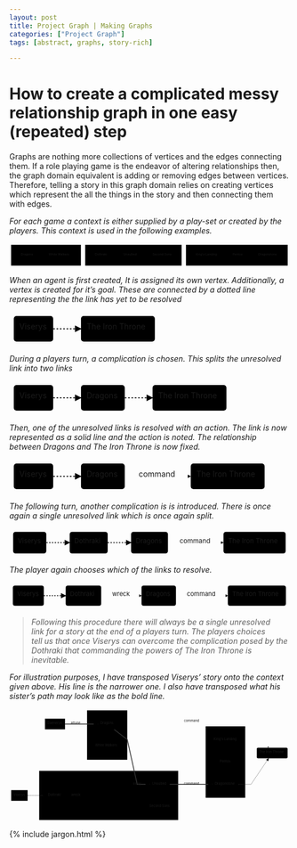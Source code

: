 ```yaml
---
layout: post
title: Project Graph | Making Graphs
categories: ["Project Graph"]
tags: [abstract, graphs, story-rich]

---
```


<h1 id="how-to-create-a-complicated-messy-relationship-graph-in-one-easy-repeated-step">How to create a complicated messy relationship graph in one easy (repeated) step</h1>
<p>Graphs are nothing more collections of vertices and the edges connecting them. If a role playing game is the endeavor of altering relationships then, the graph domain equivalent is adding or removing edges between vertices. Therefore, telling a story in this graph domain relies on creating vertices which represent the all the things in the story and then connecting them with edges.</p>
<p><em>For each game a context is either supplied by a play-set or created by the players. This context is used in the following examples.</em></p>
<div class="mermaid"><svg xmlns="http://www.w3.org/2000/svg" id="mermaid-svg-yVLtL9bfb31mqhid" width="100%" style="max-width: 1294.140625px;" viewBox="0 0 1294.140625 112"><g transform="translate(-12, -12)"><g class="output"><g class="clusters"><g class="cluster" id="subGraph2" transform="translate(181.25,68)" style="opacity: 1;"><rect width="322.5" height="96" x="-161.25" y="-48"></rect><g class="label"><g transform="translate(0,0)"><foreignObject width="0" height="0"><div xmlns="http://www.w3.org/1999/xhtml" style="display: inline-block; white-space: nowrap;"></div></foreignObject></g></g><text x="0" y="-34" fill="black" stroke="none" id="mermaid-svg-yVLtL9bfb31mqhidText" style="text-anchor: middle;">Creatures</text></g><g class="cluster" id="subGraph1" transform="translate(585.2890625,68)" style="opacity: 1;"><rect width="445.578125" height="96" x="-222.7890625" y="-48"></rect><g class="label"><g transform="translate(0,0)"><foreignObject width="0" height="0"><div xmlns="http://www.w3.org/1999/xhtml" style="display: inline-block; white-space: nowrap;"></div></foreignObject></g></g><text x="0" y="-34" fill="black" stroke="none" id="mermaid-svg-yVLtL9bfb31mqhidText" style="text-anchor: middle;">Armies</text></g><g class="cluster" id="subGraph0" transform="translate(1063.109375,68)" style="opacity: 1;"><rect width="470.0625" height="96" x="-235.03125" y="-48"></rect><g class="label"><g transform="translate(0,0)"><foreignObject width="0" height="0"><div xmlns="http://www.w3.org/1999/xhtml" style="display: inline-block; white-space: nowrap;"></div></foreignObject></g></g><text x="0" y="-34" fill="black" stroke="none" id="mermaid-svg-yVLtL9bfb31mqhidText" style="text-anchor: middle;">Places</text></g></g><g class="edgePaths"></g><g class="edgeLabels"></g><g class="nodes"><g class="node" id="c1" transform="translate(94.390625,68)" style="opacity: 1;"><rect rx="0" ry="0" x="-39.390625" y="-23" width="78.78125" height="46"></rect><g class="label" transform="translate(0,0)"><g transform="translate(-29.390625,-13)"><foreignObject width="58.78125" height="26"><div xmlns="http://www.w3.org/1999/xhtml" style="display: inline-block; white-space: nowrap;">Dragons</div></foreignObject></g></g></g><g class="node" id="c2" transform="translate(245.640625,68)" style="opacity: 1;"><rect rx="0" ry="0" x="-61.859375" y="-23" width="123.71875" height="46"></rect><g class="label" transform="translate(0,0)"><g transform="translate(-51.859375,-13)"><foreignObject width="103.71875" height="26"><div xmlns="http://www.w3.org/1999/xhtml" style="display: inline-block; white-space: nowrap;">White Walkers</div></foreignObject></g></g></g><g class="node" id="a1" transform="translate(438.1328125,68)" style="opacity: 1;"><rect rx="0" ry="0" x="-40.6328125" y="-23" width="81.265625" height="46"></rect><g class="label" transform="translate(0,0)"><g transform="translate(-30.6328125,-13)"><foreignObject width="61.265625" height="26"><div xmlns="http://www.w3.org/1999/xhtml" style="display: inline-block; white-space: nowrap;">Dothraki</div></foreignObject></g></g></g><g class="node" id="a2" transform="translate(571.3203125,68)" style="opacity: 1;"><rect rx="0" ry="0" x="-42.5546875" y="-23" width="85.109375" height="46"></rect><g class="label" transform="translate(0,0)"><g transform="translate(-32.5546875,-13)"><foreignObject width="65.109375" height="26"><div xmlns="http://www.w3.org/1999/xhtml" style="display: inline-block; white-space: nowrap;">Unsullied</div></foreignObject></g></g></g><g class="node" id="a3" transform="translate(718.4765625,68)" style="opacity: 1;"><rect rx="0" ry="0" x="-54.6015625" y="-23" width="109.203125" height="46"></rect><g class="label" transform="translate(0,0)"><g transform="translate(-44.6015625,-13)"><foreignObject width="89.203125" height="26"><div xmlns="http://www.w3.org/1999/xhtml" style="display: inline-block; white-space: nowrap;">Second Sons</div></foreignObject></g></g></g><g class="node" id="p1" transform="translate(923.5703125,68)" style="opacity: 1;"><rect rx="0" ry="0" x="-60.4921875" y="-23" width="120.984375" height="46"></rect><g class="label" transform="translate(0,0)"><g transform="translate(-50.4921875,-13)"><foreignObject width="100.984375" height="26"><div xmlns="http://www.w3.org/1999/xhtml" style="display: inline-block; white-space: nowrap;">King's Landing</div></foreignObject></g></g></g><g class="node" id="p2" transform="translate(1068.140625,68)" style="opacity: 1;"><rect rx="0" ry="0" x="-34.078125" y="-23" width="68.15625" height="46"></rect><g class="label" transform="translate(0,0)"><g transform="translate(-24.078125,-13)"><foreignObject width="48.15625" height="26"><div xmlns="http://www.w3.org/1999/xhtml" style="display: inline-block; white-space: nowrap;">Pentos</div></foreignObject></g></g></g><g class="node" id="p3" transform="translate(1207.6796875,68)" style="opacity: 1;"><rect rx="0" ry="0" x="-55.4609375" y="-23" width="110.921875" height="46"></rect><g class="label" transform="translate(0,0)"><g transform="translate(-45.4609375,-13)"><foreignObject width="90.921875" height="26"><div xmlns="http://www.w3.org/1999/xhtml" style="display: inline-block; white-space: nowrap;">Dragonstone</div></foreignObject></g></g></g></g></g></g></svg></div>
<p><em>When an agent is first created,  It is assigned its own vertex. Additionally, a vertex is created for it’s goal. These are connected by a dotted line representing the the link has yet to be resolved</em></p>
<div class="mermaid"><svg xmlns="http://www.w3.org/2000/svg" id="mermaid-svg-3r3nVTHopsI9Z6PR" width="100%" style="max-width: 269.828125px;" viewBox="0 0 269.828125 62"><g transform="translate(-12, -12)"><g class="output"><g class="clusters"></g><g class="edgePaths"><g class="edgePath" style="opacity: 1;"><path class="path" d="M90.90625,43L115.90625,43L140.90625,43" marker-end="url(#arrowhead243)" style="stroke: #333; fill:none;stroke-width:2px;stroke-dasharray:3;"></path><defs><marker id="arrowhead243" viewBox="0 0 10 10" refX="9" refY="5" markerUnits="strokeWidth" markerWidth="8" markerHeight="6" orient="auto"><path d="M 0 0 L 10 5 L 0 10 z" class="arrowheadPath" style="stroke-width: 1; stroke-dasharray: 1, 0;"></path></marker></defs></g></g><g class="edgeLabels"><g class="edgeLabel" transform="" style="opacity: 1;"><g transform="translate(0,0)" class="label"><foreignObject width="0" height="0"><div xmlns="http://www.w3.org/1999/xhtml" style="display: inline-block; white-space: nowrap;"><span class="edgeLabel"></span></div></foreignObject></g></g></g><g class="nodes"><g class="node" id="agent" transform="translate(55.453125,43)" style="opacity: 1;"><rect rx="5" ry="5" x="-35.453125" y="-23" width="70.90625" height="46"></rect><g class="label" transform="translate(0,0)"><g transform="translate(-25.453125,-13)"><foreignObject width="50.90625" height="26"><div xmlns="http://www.w3.org/1999/xhtml" style="display: inline-block; white-space: nowrap;">Viserys</div></foreignObject></g></g></g><g class="node" id="goal" transform="translate(207.3671875,43)" style="opacity: 1;"><rect rx="5" ry="5" x="-66.4609375" y="-23" width="132.921875" height="46"></rect><g class="label" transform="translate(0,0)"><g transform="translate(-56.4609375,-13)"><foreignObject width="112.921875" height="26"><div xmlns="http://www.w3.org/1999/xhtml" style="display: inline-block; white-space: nowrap;">The Iron Throne</div></foreignObject></g></g></g></g></g></g></svg></div>
<p><em>During a players turn,  a complication is chosen. This splits the unresolved link into two links</em></p>
<div class="mermaid"><svg xmlns="http://www.w3.org/2000/svg" id="mermaid-svg-x4U7VOX6ZDE6S1PZ" width="100%" style="max-width: 398.609375px;" viewBox="0 0 398.609375 62"><g transform="translate(-12, -12)"><g class="output"><g class="clusters"></g><g class="edgePaths"><g class="edgePath" style="opacity: 1;"><path class="path" d="M90.90625,43L115.90625,43L140.90625,43" marker-end="url(#arrowhead255)" style="stroke: #333; fill:none;stroke-width:2px;stroke-dasharray:3;"></path><defs><marker id="arrowhead255" viewBox="0 0 10 10" refX="9" refY="5" markerUnits="strokeWidth" markerWidth="8" markerHeight="6" orient="auto"><path d="M 0 0 L 10 5 L 0 10 z" class="arrowheadPath" style="stroke-width: 1; stroke-dasharray: 1, 0;"></path></marker></defs></g><g class="edgePath" style="opacity: 1;"><path class="path" d="M219.6875,43L244.6875,43L269.6875,43" marker-end="url(#arrowhead256)" style="stroke: #333; fill:none;stroke-width:2px;stroke-dasharray:3;"></path><defs><marker id="arrowhead256" viewBox="0 0 10 10" refX="9" refY="5" markerUnits="strokeWidth" markerWidth="8" markerHeight="6" orient="auto"><path d="M 0 0 L 10 5 L 0 10 z" class="arrowheadPath" style="stroke-width: 1; stroke-dasharray: 1, 0;"></path></marker></defs></g></g><g class="edgeLabels"><g class="edgeLabel" transform="" style="opacity: 1;"><g transform="translate(0,0)" class="label"><foreignObject width="0" height="0"><div xmlns="http://www.w3.org/1999/xhtml" style="display: inline-block; white-space: nowrap;"><span class="edgeLabel"></span></div></foreignObject></g></g><g class="edgeLabel" transform="" style="opacity: 1;"><g transform="translate(0,0)" class="label"><foreignObject width="0" height="0"><div xmlns="http://www.w3.org/1999/xhtml" style="display: inline-block; white-space: nowrap;"><span class="edgeLabel"></span></div></foreignObject></g></g></g><g class="nodes"><g class="node" id="agent" transform="translate(55.453125,43)" style="opacity: 1;"><rect rx="5" ry="5" x="-35.453125" y="-23" width="70.90625" height="46"></rect><g class="label" transform="translate(0,0)"><g transform="translate(-25.453125,-13)"><foreignObject width="50.90625" height="26"><div xmlns="http://www.w3.org/1999/xhtml" style="display: inline-block; white-space: nowrap;">Viserys</div></foreignObject></g></g></g><g class="node" id="node1" transform="translate(180.296875,43)" style="opacity: 1;"><rect rx="5" ry="5" x="-39.390625" y="-23" width="78.78125" height="46"></rect><g class="label" transform="translate(0,0)"><g transform="translate(-29.390625,-13)"><foreignObject width="58.78125" height="26"><div xmlns="http://www.w3.org/1999/xhtml" style="display: inline-block; white-space: nowrap;">Dragons</div></foreignObject></g></g></g><g class="node" id="goal" transform="translate(336.1484375,43)" style="opacity: 1;"><rect rx="5" ry="5" x="-66.4609375" y="-23" width="132.921875" height="46"></rect><g class="label" transform="translate(0,0)"><g transform="translate(-56.4609375,-13)"><foreignObject width="112.921875" height="26"><div xmlns="http://www.w3.org/1999/xhtml" style="display: inline-block; white-space: nowrap;">The Iron Throne</div></foreignObject></g></g></g></g></g></g></svg></div>
<p><em>Then, one of the unresolved links is resolved with an action. The link is now represented as a solid line and the action is noted. The relationship between Dragons and The Iron Throne is now fixed.</em></p>
<div class="mermaid"><svg xmlns="http://www.w3.org/2000/svg" id="mermaid-svg-cAXdTO5SVXQY05Pb" width="100%" style="max-width: 467.34375px;" viewBox="0 0 467.34375 62"><g transform="translate(-12, -12)"><g class="output"><g class="clusters"></g><g class="edgePaths"><g class="edgePath" style="opacity: 1;"><path class="path" d="M90.90625,43L115.90625,43L140.90625,43" marker-end="url(#arrowhead269)" style="stroke: #333; fill:none;stroke-width:2px;stroke-dasharray:3;"></path><defs><marker id="arrowhead269" viewBox="0 0 10 10" refX="9" refY="5" markerUnits="strokeWidth" markerWidth="8" markerHeight="6" orient="auto"><path d="M 0 0 L 10 5 L 0 10 z" class="arrowheadPath" style="stroke-width: 1; stroke-dasharray: 1, 0;"></path></marker></defs></g><g class="edgePath" style="opacity: 1;"><path class="path" d="M219.6875,43L279.0546875,43L338.421875,43" marker-end="url(#arrowhead270)" style="fill:none"></path><defs><marker id="arrowhead270" viewBox="0 0 10 10" refX="9" refY="5" markerUnits="strokeWidth" markerWidth="8" markerHeight="6" orient="auto"><path d="M 0 0 L 10 5 L 0 10 z" class="arrowheadPath" style="stroke-width: 1; stroke-dasharray: 1, 0;"></path></marker></defs></g></g><g class="edgeLabels"><g class="edgeLabel" transform="" style="opacity: 1;"><g transform="translate(0,0)" class="label"><foreignObject width="0" height="0"><div xmlns="http://www.w3.org/1999/xhtml" style="display: inline-block; white-space: nowrap;"><span class="edgeLabel"></span></div></foreignObject></g></g><g class="edgeLabel" transform="translate(279.0546875,43)" style="opacity: 1;"><g transform="translate(-34.3671875,-13)" class="label"><foreignObject width="68.734375" height="26"><div xmlns="http://www.w3.org/1999/xhtml" style="display: inline-block; white-space: nowrap;"><span class="edgeLabel">command</span></div></foreignObject></g></g></g><g class="nodes"><g class="node" id="agent" transform="translate(55.453125,43)" style="opacity: 1;"><rect rx="5" ry="5" x="-35.453125" y="-23" width="70.90625" height="46"></rect><g class="label" transform="translate(0,0)"><g transform="translate(-25.453125,-13)"><foreignObject width="50.90625" height="26"><div xmlns="http://www.w3.org/1999/xhtml" style="display: inline-block; white-space: nowrap;">Viserys</div></foreignObject></g></g></g><g class="node" id="node1" transform="translate(180.296875,43)" style="opacity: 1;"><rect rx="5" ry="5" x="-39.390625" y="-23" width="78.78125" height="46"></rect><g class="label" transform="translate(0,0)"><g transform="translate(-29.390625,-13)"><foreignObject width="58.78125" height="26"><div xmlns="http://www.w3.org/1999/xhtml" style="display: inline-block; white-space: nowrap;">Dragons</div></foreignObject></g></g></g><g class="node" id="goal" transform="translate(404.8828125,43)" style="opacity: 1;"><rect rx="5" ry="5" x="-66.4609375" y="-23" width="132.921875" height="46"></rect><g class="label" transform="translate(0,0)"><g transform="translate(-56.4609375,-13)"><foreignObject width="112.921875" height="26"><div xmlns="http://www.w3.org/1999/xhtml" style="display: inline-block; white-space: nowrap;">The Iron Throne</div></foreignObject></g></g></g></g></g></g></svg></div>
<p><em>The following turn, another complication is is introduced. There is once again a single unresolved link which is once again split.</em></p>
<div class="mermaid"><svg xmlns="http://www.w3.org/2000/svg" id="mermaid-svg-xN7EMYPF1He6xgsk" width="100%" style="max-width: 598.609375px;" viewBox="0 0 598.609375 62"><g transform="translate(-12, -12)"><g class="output"><g class="clusters"></g><g class="edgePaths"><g class="edgePath" style="opacity: 1;"><path class="path" d="M90.90625,43L115.90625,43L140.90625,43" marker-end="url(#arrowhead288)" style="stroke: #333; fill:none;stroke-width:2px;stroke-dasharray:3;"></path><defs><marker id="arrowhead288" viewBox="0 0 10 10" refX="9" refY="5" markerUnits="strokeWidth" markerWidth="8" markerHeight="6" orient="auto"><path d="M 0 0 L 10 5 L 0 10 z" class="arrowheadPath" style="stroke-width: 1; stroke-dasharray: 1, 0;"></path></marker></defs></g><g class="edgePath" style="opacity: 1;"><path class="path" d="M222.171875,43L247.171875,43L272.171875,43" marker-end="url(#arrowhead289)" style="stroke: #333; fill:none;stroke-width:2px;stroke-dasharray:3;"></path><defs><marker id="arrowhead289" viewBox="0 0 10 10" refX="9" refY="5" markerUnits="strokeWidth" markerWidth="8" markerHeight="6" orient="auto"><path d="M 0 0 L 10 5 L 0 10 z" class="arrowheadPath" style="stroke-width: 1; stroke-dasharray: 1, 0;"></path></marker></defs></g><g class="edgePath" style="opacity: 1;"><path class="path" d="M350.953125,43L410.3203125,43L469.6875,43" marker-end="url(#arrowhead290)" style="fill:none"></path><defs><marker id="arrowhead290" viewBox="0 0 10 10" refX="9" refY="5" markerUnits="strokeWidth" markerWidth="8" markerHeight="6" orient="auto"><path d="M 0 0 L 10 5 L 0 10 z" class="arrowheadPath" style="stroke-width: 1; stroke-dasharray: 1, 0;"></path></marker></defs></g></g><g class="edgeLabels"><g class="edgeLabel" transform="" style="opacity: 1;"><g transform="translate(0,0)" class="label"><foreignObject width="0" height="0"><div xmlns="http://www.w3.org/1999/xhtml" style="display: inline-block; white-space: nowrap;"><span class="edgeLabel"></span></div></foreignObject></g></g><g class="edgeLabel" transform="" style="opacity: 1;"><g transform="translate(0,0)" class="label"><foreignObject width="0" height="0"><div xmlns="http://www.w3.org/1999/xhtml" style="display: inline-block; white-space: nowrap;"><span class="edgeLabel"></span></div></foreignObject></g></g><g class="edgeLabel" transform="translate(410.3203125,43)" style="opacity: 1;"><g transform="translate(-34.3671875,-13)" class="label"><foreignObject width="68.734375" height="26"><div xmlns="http://www.w3.org/1999/xhtml" style="display: inline-block; white-space: nowrap;"><span class="edgeLabel">command</span></div></foreignObject></g></g></g><g class="nodes"><g class="node" id="agent" transform="translate(55.453125,43)" style="opacity: 1;"><rect rx="5" ry="5" x="-35.453125" y="-23" width="70.90625" height="46"></rect><g class="label" transform="translate(0,0)"><g transform="translate(-25.453125,-13)"><foreignObject width="50.90625" height="26"><div xmlns="http://www.w3.org/1999/xhtml" style="display: inline-block; white-space: nowrap;">Viserys</div></foreignObject></g></g></g><g class="node" id="node2" transform="translate(181.5390625,43)" style="opacity: 1;"><rect rx="5" ry="5" x="-40.6328125" y="-23" width="81.265625" height="46"></rect><g class="label" transform="translate(0,0)"><g transform="translate(-30.6328125,-13)"><foreignObject width="61.265625" height="26"><div xmlns="http://www.w3.org/1999/xhtml" style="display: inline-block; white-space: nowrap;">Dothraki</div></foreignObject></g></g></g><g class="node" id="node1" transform="translate(311.5625,43)" style="opacity: 1;"><rect rx="5" ry="5" x="-39.390625" y="-23" width="78.78125" height="46"></rect><g class="label" transform="translate(0,0)"><g transform="translate(-29.390625,-13)"><foreignObject width="58.78125" height="26"><div xmlns="http://www.w3.org/1999/xhtml" style="display: inline-block; white-space: nowrap;">Dragons</div></foreignObject></g></g></g><g class="node" id="goal" transform="translate(536.1484375,43)" style="opacity: 1;"><rect rx="5" ry="5" x="-66.4609375" y="-23" width="132.921875" height="46"></rect><g class="label" transform="translate(0,0)"><g transform="translate(-56.4609375,-13)"><foreignObject width="112.921875" height="26"><div xmlns="http://www.w3.org/1999/xhtml" style="display: inline-block; white-space: nowrap;">The Iron Throne</div></foreignObject></g></g></g></g></g></g></svg></div>
<p><em>The player again chooses which of the links to resolve.</em></p>
<div class="mermaid"><svg xmlns="http://www.w3.org/2000/svg" id="mermaid-svg-jmHrRCUFi8J7KUfQ" width="100%" style="max-width: 640.890625px;" viewBox="0 0 640.890625 62"><g transform="translate(-12, -12)"><g class="output"><g class="clusters"></g><g class="edgePaths"><g class="edgePath" style="opacity: 1;"><path class="path" d="M90.90625,43L115.90625,43L140.90625,43" marker-end="url(#arrowhead309)" style="stroke: #333; fill:none;stroke-width:2px;stroke-dasharray:3;"></path><defs><marker id="arrowhead309" viewBox="0 0 10 10" refX="9" refY="5" markerUnits="strokeWidth" markerWidth="8" markerHeight="6" orient="auto"><path d="M 0 0 L 10 5 L 0 10 z" class="arrowheadPath" style="stroke-width: 1; stroke-dasharray: 1, 0;"></path></marker></defs></g><g class="edgePath" style="opacity: 1;"><path class="path" d="M222.171875,43L268.3125,43L314.453125,43" marker-end="url(#arrowhead310)" style="fill:none"></path><defs><marker id="arrowhead310" viewBox="0 0 10 10" refX="9" refY="5" markerUnits="strokeWidth" markerWidth="8" markerHeight="6" orient="auto"><path d="M 0 0 L 10 5 L 0 10 z" class="arrowheadPath" style="stroke-width: 1; stroke-dasharray: 1, 0;"></path></marker></defs></g><g class="edgePath" style="opacity: 1;"><path class="path" d="M393.234375,43L452.6015625,43L511.96875,43" marker-end="url(#arrowhead311)" style="fill:none"></path><defs><marker id="arrowhead311" viewBox="0 0 10 10" refX="9" refY="5" markerUnits="strokeWidth" markerWidth="8" markerHeight="6" orient="auto"><path d="M 0 0 L 10 5 L 0 10 z" class="arrowheadPath" style="stroke-width: 1; stroke-dasharray: 1, 0;"></path></marker></defs></g></g><g class="edgeLabels"><g class="edgeLabel" transform="" style="opacity: 1;"><g transform="translate(0,0)" class="label"><foreignObject width="0" height="0"><div xmlns="http://www.w3.org/1999/xhtml" style="display: inline-block; white-space: nowrap;"><span class="edgeLabel"></span></div></foreignObject></g></g><g class="edgeLabel" transform="translate(268.3125,43)" style="opacity: 1;"><g transform="translate(-21.140625,-13)" class="label"><foreignObject width="42.28125" height="26"><div xmlns="http://www.w3.org/1999/xhtml" style="display: inline-block; white-space: nowrap;"><span class="edgeLabel">wreck</span></div></foreignObject></g></g><g class="edgeLabel" transform="translate(452.6015625,43)" style="opacity: 1;"><g transform="translate(-34.3671875,-13)" class="label"><foreignObject width="68.734375" height="26"><div xmlns="http://www.w3.org/1999/xhtml" style="display: inline-block; white-space: nowrap;"><span class="edgeLabel">command</span></div></foreignObject></g></g></g><g class="nodes"><g class="node" id="agent" transform="translate(55.453125,43)" style="opacity: 1;"><rect rx="5" ry="5" x="-35.453125" y="-23" width="70.90625" height="46"></rect><g class="label" transform="translate(0,0)"><g transform="translate(-25.453125,-13)"><foreignObject width="50.90625" height="26"><div xmlns="http://www.w3.org/1999/xhtml" style="display: inline-block; white-space: nowrap;">Viserys</div></foreignObject></g></g></g><g class="node" id="node2" transform="translate(181.5390625,43)" style="opacity: 1;"><rect rx="5" ry="5" x="-40.6328125" y="-23" width="81.265625" height="46"></rect><g class="label" transform="translate(0,0)"><g transform="translate(-30.6328125,-13)"><foreignObject width="61.265625" height="26"><div xmlns="http://www.w3.org/1999/xhtml" style="display: inline-block; white-space: nowrap;">Dothraki</div></foreignObject></g></g></g><g class="node" id="node1" transform="translate(353.84375,43)" style="opacity: 1;"><rect rx="5" ry="5" x="-39.390625" y="-23" width="78.78125" height="46"></rect><g class="label" transform="translate(0,0)"><g transform="translate(-29.390625,-13)"><foreignObject width="58.78125" height="26"><div xmlns="http://www.w3.org/1999/xhtml" style="display: inline-block; white-space: nowrap;">Dragons</div></foreignObject></g></g></g><g class="node" id="goal" transform="translate(578.4296875,43)" style="opacity: 1;"><rect rx="5" ry="5" x="-66.4609375" y="-23" width="132.921875" height="46"></rect><g class="label" transform="translate(0,0)"><g transform="translate(-56.4609375,-13)"><foreignObject width="112.921875" height="26"><div xmlns="http://www.w3.org/1999/xhtml" style="display: inline-block; white-space: nowrap;">The Iron Throne</div></foreignObject></g></g></g></g></g></g></svg></div>
<blockquote>
<p><em>Following this procedure there will always be a single unresolved<br>
link for a story at the end of a players turn. The players choices<br>
tell us that once Viserys can overcome the complication posed by the<br>
Dothraki that commanding the powers of The Iron Throne is inevitable.</em></p>
</blockquote>
<p><em>For illustration purposes, I have transposed Viserys’ story onto the context given above. His line is the narrower one. I also have transposed what his sister’s path may look like as the bold line.</em></p>
<div class="mermaid"><svg xmlns="http://www.w3.org/2000/svg" id="mermaid-svg-Xu8nUwNcPnTnj9SL" width="100%" style="max-width: 1209.859375px;" viewBox="0 0 1209.859375 489"><g transform="translate(-12, -12)"><g class="output"><g class="clusters"><g class="cluster" id="subGraph2" transform="translate(434.546875,126.5)" style="opacity: 1;"><rect width="173.71875" height="213" x="-86.859375" y="-106.5"></rect><g class="label"><g transform="translate(0,0)"><foreignObject width="0" height="0"><div xmlns="http://www.w3.org/1999/xhtml" style="display: inline-block; white-space: nowrap;"></div></foreignObject></g></g><text x="0" y="-92.5" fill="black" stroke="none" id="mermaid-svg-Xu8nUwNcPnTnj9SLText" style="text-anchor: middle;">Creatures</text></g><g class="cluster" id="subGraph1" transform="translate(441.0625,387)" style="opacity: 1;"><rect width="600.3125" height="212" x="-300.15625" y="-106"></rect><g class="label"><g transform="translate(0,0)"><foreignObject width="0" height="0"><div xmlns="http://www.w3.org/1999/xhtml" style="display: inline-block; white-space: nowrap;"></div></foreignObject></g></g><text x="0" y="-92" fill="black" stroke="none" id="mermaid-svg-Xu8nUwNcPnTnj9SLText" style="text-anchor: middle;">Armies</text></g><g class="cluster" id="subGraph0" transform="translate(945.4453125,243)" style="opacity: 1;"><rect width="170.984375" height="308" x="-85.4921875" y="-154"></rect><g class="label"><g transform="translate(0,0)"><foreignObject width="0" height="0"><div xmlns="http://www.w3.org/1999/xhtml" style="display: inline-block; white-space: nowrap;"></div></foreignObject></g></g><text x="0" y="-140" fill="black" stroke="none" id="mermaid-svg-Xu8nUwNcPnTnj9SLText" style="text-anchor: middle;">Places</text></g></g><g class="edgePaths"><g class="edgePath" style="opacity: 1;"><path class="path" d="M90.90625,387L115.90625,387L140.90625,387L168.5703125,387" marker-end="url(#arrowhead408)" style="stroke: #333; fill:none;stroke-width:2px;stroke-dasharray:3;"></path><defs><marker id="arrowhead408" viewBox="0 0 10 10" refX="9" refY="5" markerUnits="strokeWidth" markerWidth="8" markerHeight="6" orient="auto"><path d="M 0 0 L 10 5 L 0 10 z" class="arrowheadPath" style="stroke-width: 1; stroke-dasharray: 1, 0;"></path></marker></defs></g><g class="edgePath" style="opacity: 1;"><path class="path" d="M249.8359375,387L300.09375,387L347.6875,387L428.0606229707792,102" marker-end="url(#arrowhead409)" style="fill:none"></path><defs><marker id="arrowhead409" viewBox="0 0 10 10" refX="9" refY="5" markerUnits="strokeWidth" markerWidth="8" markerHeight="6" orient="auto"><path d="M 0 0 L 10 5 L 0 10 z" class="arrowheadPath" style="stroke-width: 1; stroke-dasharray: 1, 0;"></path></marker></defs></g><g class="edgePath" style="opacity: 1;"><path class="path" d="M473.9375,74.4650116927505L521.40625,69L564.2109375,69L661.6171875,69L741.21875,69L800.5859375,69L859.953125,69L945.4453125,69L1030.9375,69L1055.9375,69L1131.8162037037036,181" marker-end="url(#arrowhead410)" style="fill:none"></path><defs><marker id="arrowhead410" viewBox="0 0 10 10" refX="9" refY="5" markerUnits="strokeWidth" markerWidth="8" markerHeight="6" orient="auto"><path d="M 0 0 L 10 5 L 0 10 z" class="arrowheadPath" style="stroke-width: 1; stroke-dasharray: 1, 0;"></path></marker></defs></g><g class="edgePath" style="opacity: 1;"><path class="path" d="M252.5,79L300.09375,79L347.6875,79L395.15625,79" marker-end="url(#arrowhead411)" style="stroke: #333; stroke-width: 3.5px;fill:none"></path><defs><marker id="arrowhead411" viewBox="0 0 10 10" refX="9" refY="5" markerUnits="strokeWidth" markerWidth="8" markerHeight="6" orient="auto"><path d="M 0 0 L 10 5 L 0 10 z" class="arrowheadPath" style="stroke-width: 1; stroke-dasharray: 1, 0;"></path></marker></defs></g><g class="edgePath" style="opacity: 1;"><path class="path" d="M464.3642723880597,102L521.40625,146L564.2109375,339L619.0625,339" marker-end="url(#arrowhead412)" style="stroke: #333; stroke-width: 3.5px;fill:none"></path><defs><marker id="arrowhead412" viewBox="0 0 10 10" refX="9" refY="5" markerUnits="strokeWidth" markerWidth="8" markerHeight="6" orient="auto"><path d="M 0 0 L 10 5 L 0 10 z" class="arrowheadPath" style="stroke-width: 1; stroke-dasharray: 1, 0;"></path></marker></defs></g><g class="edgePath" style="opacity: 1;"><path class="path" d="M704.171875,339L741.21875,339L800.5859375,339L859.953125,339L889.984375,339" marker-end="url(#arrowhead413)" style="stroke: #333; stroke-width: 3.5px;fill:none"></path><defs><marker id="arrowhead413" viewBox="0 0 10 10" refX="9" refY="5" markerUnits="strokeWidth" markerWidth="8" markerHeight="6" orient="auto"><path d="M 0 0 L 10 5 L 0 10 z" class="arrowheadPath" style="stroke-width: 1; stroke-dasharray: 1, 0;"></path></marker></defs></g><g class="edgePath" style="opacity: 1;"><path class="path" d="M1000.90625,339L1030.9375,339L1055.9375,339L1131.8162037037036,227" marker-end="url(#arrowhead414)" style="stroke: #333; fill:none;stroke-width:2px;stroke-dasharray:3;"></path><defs><marker id="arrowhead414" viewBox="0 0 10 10" refX="9" refY="5" markerUnits="strokeWidth" markerWidth="8" markerHeight="6" orient="auto"><path d="M 0 0 L 10 5 L 0 10 z" class="arrowheadPath" style="stroke-width: 1; stroke-dasharray: 1, 0;"></path></marker></defs></g></g><g class="edgeLabels"><g class="edgeLabel" transform="" style="opacity: 1;"><g transform="translate(0,0)" class="label"><foreignObject width="0" height="0"><div xmlns="http://www.w3.org/1999/xhtml" style="display: inline-block; white-space: nowrap;"><span class="edgeLabel"></span></div></foreignObject></g></g><g class="edgeLabel" transform="translate(300.09375,387)" style="opacity: 1;"><g transform="translate(-21.140625,-13)" class="label"><foreignObject width="42.28125" height="26"><div xmlns="http://www.w3.org/1999/xhtml" style="display: inline-block; white-space: nowrap;"><span class="edgeLabel">wreck</span></div></foreignObject></g></g><g class="edgeLabel" transform="translate(800.5859375,69)" style="opacity: 1;"><g transform="translate(-34.3671875,-13)" class="label"><foreignObject width="68.734375" height="26"><div xmlns="http://www.w3.org/1999/xhtml" style="display: inline-block; white-space: nowrap;"><span class="edgeLabel">command</span></div></foreignObject></g></g><g class="edgeLabel" transform="translate(300.09375,79)" style="opacity: 1;"><g transform="translate(-22.59375,-13)" class="label"><foreignObject width="45.1875" height="26"><div xmlns="http://www.w3.org/1999/xhtml" style="display: inline-block; white-space: nowrap;"><span class="edgeLabel">attune</span></div></foreignObject></g></g><g class="edgeLabel" transform="translate(564.2109375,339)" style="opacity: 1;"><g transform="translate(-17.8046875,-13)" class="label"><foreignObject width="35.609375" height="26"><div xmlns="http://www.w3.org/1999/xhtml" style="display: inline-block; white-space: nowrap;"><span class="edgeLabel">sway</span></div></foreignObject></g></g><g class="edgeLabel" transform="translate(800.5859375,339)" style="opacity: 1;"><g transform="translate(-34.3671875,-13)" class="label"><foreignObject width="68.734375" height="26"><div xmlns="http://www.w3.org/1999/xhtml" style="display: inline-block; white-space: nowrap;"><span class="edgeLabel">command</span></div></foreignObject></g></g><g class="edgeLabel" transform="" style="opacity: 1;"><g transform="translate(0,0)" class="label"><foreignObject width="0" height="0"><div xmlns="http://www.w3.org/1999/xhtml" style="display: inline-block; white-space: nowrap;"><span class="edgeLabel"></span></div></foreignObject></g></g></g><g class="nodes"><g class="node" id="c1" transform="translate(434.546875,79)" style="opacity: 1;"><rect rx="0" ry="0" x="-39.390625" y="-23" width="78.78125" height="46"></rect><g class="label" transform="translate(0,0)"><g transform="translate(-29.390625,-13)"><foreignObject width="58.78125" height="26"><div xmlns="http://www.w3.org/1999/xhtml" style="display: inline-block; white-space: nowrap;">Dragons</div></foreignObject></g></g></g><g class="node" id="c2" transform="translate(434.546875,175)" style="opacity: 1;"><rect rx="0" ry="0" x="-61.859375" y="-23" width="123.71875" height="46"></rect><g class="label" transform="translate(0,0)"><g transform="translate(-51.859375,-13)"><foreignObject width="103.71875" height="26"><div xmlns="http://www.w3.org/1999/xhtml" style="display: inline-block; white-space: nowrap;">White Walkers</div></foreignObject></g></g></g><g class="node" id="a1" transform="translate(209.203125,387)" style="opacity: 1;"><rect rx="0" ry="0" x="-40.6328125" y="-23" width="81.265625" height="46"></rect><g class="label" transform="translate(0,0)"><g transform="translate(-30.6328125,-13)"><foreignObject width="61.265625" height="26"><div xmlns="http://www.w3.org/1999/xhtml" style="display: inline-block; white-space: nowrap;">Dothraki</div></foreignObject></g></g></g><g class="node" id="a2" transform="translate(661.6171875,339)" style="opacity: 1;"><rect rx="0" ry="0" x="-42.5546875" y="-23" width="85.109375" height="46"></rect><g class="label" transform="translate(0,0)"><g transform="translate(-32.5546875,-13)"><foreignObject width="65.109375" height="26"><div xmlns="http://www.w3.org/1999/xhtml" style="display: inline-block; white-space: nowrap;">Unsullied</div></foreignObject></g></g></g><g class="node" id="a3" transform="translate(661.6171875,435)" style="opacity: 1;"><rect rx="0" ry="0" x="-54.6015625" y="-23" width="109.203125" height="46"></rect><g class="label" transform="translate(0,0)"><g transform="translate(-44.6015625,-13)"><foreignObject width="89.203125" height="26"><div xmlns="http://www.w3.org/1999/xhtml" style="display: inline-block; white-space: nowrap;">Second Sons</div></foreignObject></g></g></g><g class="node" id="p1" transform="translate(945.4453125,147)" style="opacity: 1;"><rect rx="0" ry="0" x="-60.4921875" y="-23" width="120.984375" height="46"></rect><g class="label" transform="translate(0,0)"><g transform="translate(-50.4921875,-13)"><foreignObject width="100.984375" height="26"><div xmlns="http://www.w3.org/1999/xhtml" style="display: inline-block; white-space: nowrap;">King's Landing</div></foreignObject></g></g></g><g class="node" id="p2" transform="translate(945.4453125,243)" style="opacity: 1;"><rect rx="0" ry="0" x="-34.078125" y="-23" width="68.15625" height="46"></rect><g class="label" transform="translate(0,0)"><g transform="translate(-24.078125,-13)"><foreignObject width="48.15625" height="26"><div xmlns="http://www.w3.org/1999/xhtml" style="display: inline-block; white-space: nowrap;">Pentos</div></foreignObject></g></g></g><g class="node" id="p3" transform="translate(945.4453125,339)" style="opacity: 1;"><rect rx="0" ry="0" x="-55.4609375" y="-23" width="110.921875" height="46"></rect><g class="label" transform="translate(0,0)"><g transform="translate(-45.4609375,-13)"><foreignObject width="90.921875" height="26"><div xmlns="http://www.w3.org/1999/xhtml" style="display: inline-block; white-space: nowrap;">Dragonstone</div></foreignObject></g></g></g><g class="node" id="t1" transform="translate(55.453125,387)" style="opacity: 1;"><rect rx="0" ry="0" x="-35.453125" y="-23" width="70.90625" height="46"></rect><g class="label" transform="translate(0,0)"><g transform="translate(-25.453125,-13)"><foreignObject width="50.90625" height="26"><div xmlns="http://www.w3.org/1999/xhtml" style="display: inline-block; white-space: nowrap;">Viserys</div></foreignObject></g></g></g><g class="node" id="goal" transform="translate(1147.3984375,204)" style="opacity: 1;"><rect rx="5" ry="5" x="-66.4609375" y="-23" width="132.921875" height="46"></rect><g class="label" transform="translate(0,0)"><g transform="translate(-56.4609375,-13)"><foreignObject width="112.921875" height="26"><div xmlns="http://www.w3.org/1999/xhtml" style="display: inline-block; white-space: nowrap;">The Iron Throne</div></foreignObject></g></g></g><g class="node" id="t2" transform="translate(209.203125,79)" style="opacity: 1;"><rect rx="0" ry="0" x="-43.296875" y="-23" width="86.59375" height="46"></rect><g class="label" transform="translate(0,0)"><g transform="translate(-33.296875,-13)"><foreignObject width="66.59375" height="26"><div xmlns="http://www.w3.org/1999/xhtml" style="display: inline-block; white-space: nowrap;">Daenerys</div></foreignObject></g></g></g></g></g></g></svg></div>
<p>{% include jargon.html %}</p>

